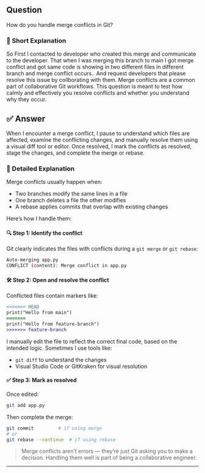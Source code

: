 ## Question  
How do you handle merge conflicts in Git?

### 📝 Short Explanation  
So First I contacted to developer who created this merge and communicate to the developer.
That when I was merging this branch to main I got merge conflict and got same code is showing in two different files in different branch and merge conflict occurs..
And request developers that please resolve this issue by collborating with them.
Merge conflicts are a common part of collaborative Git workflows. This question is meant to test how calmly and effectively you resolve conflicts and whether you understand why they occur.

## ✅ Answer  
When I encounter a merge conflict, I pause to understand which files are affected, examine the conflicting changes, and manually resolve them using a visual diff tool or editor. Once resolved, I mark the conflicts as resolved, stage the changes, and complete the merge or rebase.

### 📘 Detailed Explanation  
Merge conflicts usually happen when:
- Two branches modify the same lines in a file
- One branch deletes a file the other modifies
- A rebase applies commits that overlap with existing changes

Here’s how I handle them:

#### 🔍 Step 1: Identify the conflict
Git clearly indicates the files with conflicts during a `git merge` or `git rebase`:
```bash
Auto-merging app.py  
CONFLICT (content): Merge conflict in app.py  
```

#### 🛠️ Step 2: Open and resolve the conflict
Conflicted files contain markers like:
```diff
<<<<<<< HEAD
print("Hello from main")
=======
print("Hello from feature-branch")
>>>>>>> feature-branch
```

I manually edit the file to reflect the correct final code, based on the intended logic. Sometimes I use tools like:
- `git diff` to understand the changes
- Visual Studio Code or GitKraken for visual resolution

#### ✅ Step 3: Mark as resolved
Once edited:
```bash
git add app.py
```

Then complete the merge:
```bash
git commit         # if using merge
# or
git rebase --continue  # if using rebase
```

> Merge conflicts aren’t errors — they’re just Git asking you to make a decision. Handling them well is part of being a collaborative engineer.

---

